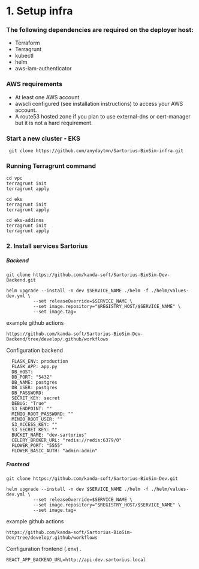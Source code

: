 # 1. Setup infra

### The following dependencies are required on the deployer host:

- Terraform
- Terragrunt
- kubectl
- helm
- aws-iam-authenticator

### AWS requirements
- At least one AWS account
- awscli configured (see installation instructions) to access your AWS account.
- A route53 hosted zone if you plan to use external-dns or cert-manager but it is not a hard requirement.

### Start a new cluster - EKS
```
 git clone https://github.com/anydaytmn/Sartorius-BioSim-infra.git
 ```
 
### Running Terragrunt command

```
cd vpc
terragrunt init
terragrunt apply
```
```
cd eks 
terragrunt init
terragrunt apply
```
```
cd eks-addinns
terragrunt init
terragrunt apply
```
### 2. Install services Sartorius

##### Backend
```
git clone https://github.com/kanda-soft/Sartorius-BioSim-Dev-Backend.git
```
```
helm upgrade --install -n dev $SERVICE_NAME ./helm -f ./helm/values-dev.yml \
          --set releaseOverride=$SERVICE_NAME \
          --set image.repository="$REGISTRY_HOST/$SERVICE_NAME" \
          --set image.tag=
```
example github actions
```
https://github.com/kanda-soft/Sartorius-BioSim-Dev-Backend/tree/develop/.github/workflows
```
Configuration backend
```
  FLASK_ENV: production
  FLASK_APP: app.py
  DB_HOST: 
  DB_PORT: "5432"
  DB_NAME: postgres
  DB_USER: postgres
  DB_PASSWORD: 
  SECRET_KEY: secret
  DEBUG: "True"
  S3_ENDPOINT: ""
  MINIO_ROOT_PASSWORD: ""
  MINIO_ROOT_USER: ""
  S3_ACCESS_KEY: ""
  S3_SECRET_KEY: ""
  BUCKET_NAME: "dev-sartorius"
  CELERY_BROKER_URL: "redis://redis:6379/0"
  FLOWER_PORT: "5555"
  FLOWER_BASIC_AUTH: "admin:admin"
```
##### Frontend
```
git clone https://github.com/kanda-soft/Sartorius-BioSim-Dev.git
```
```
helm upgrade --install -n dev $SERVICE_NAME ./helm -f ./helm/values-dev.yml \
          --set releaseOverride=$SERVICE_NAME \
          --set image.repository="$REGISTRY_HOST/$SERVICE_NAME" \
          --set image.tag=
```
example github actions
```
https://github.com/kanda-soft/Sartorius-BioSim-Dev/tree/develop/.github/workflows
```
Configuration frontend (.env)
.
```
REACT_APP_BACKEND_URL=http://api-dev.sartorius.local
```



